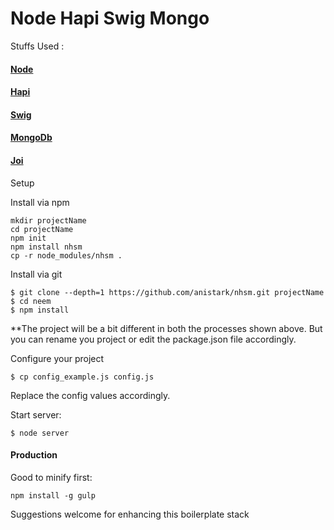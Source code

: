Node Hapi Swig Mongo
=====================

Stuffs Used :

#### [Node][nodeUrl]

#### [Hapi](http://hapijs.com/)

#### [Swig](http://paularmstrong.github.io/swig/)

#### [MongoDb](https://www.mongodb.org/)

#### [Joi](https://github.com/hapijs/joi)


Setup

Install via npm
```
mkdir projectName
cd projectName
npm init
npm install nhsm
cp -r node_modules/nhsm .
```

Install via git

```
$ git clone --depth=1 https://github.com/anistark/nhsm.git projectName
$ cd neem
$ npm install
```

**The project will be a bit different in both the processes shown above. But you can rename you project or edit the package.json file accordingly.


Configure your project
```
$ cp config_example.js config.js
```

Replace the config values accordingly.


Start server:
```
$ node server
```

#### Production

Good to minify first:
```
npm install -g gulp
```


Suggestions welcome for enhancing this boilerplate stack


[nodeUrl]: https://nodejs.org
